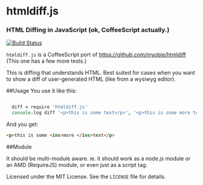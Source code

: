 # htmldiff.js
### HTML Diffing in JavaScript (ok, CoffeeScript actually.)

[![Build Status](https://travis-ci.org/inkling/htmldiff.js.svg?branch=master)](https://travis-ci.org/inkling/htmldiff.js)

`htmldiff.js` is a CoffeeScript port of https://github.com/myobie/htmldiff
(This one has a few more tests.)

This is diffing that understands HTML. Best suited for cases when you
want to show a diff of user-generated HTML (like from a wysiwyg editor).

##Usage
You use it like this:

```coffeescript

  diff = require 'htmldiff.js'
  console.log diff '<p>this is some text</p>', '<p>this is some more text</p>'
```
And you get:

```html
<p>this is some <ins>more </ins>text</p>
```
##Module

It should be multi-module aware. ie. it should work as a node.js module
or an AMD (RequireJS) module, or even just as a script tag.


Licensed under the MIT License. See the `LICENSE` file for details.
